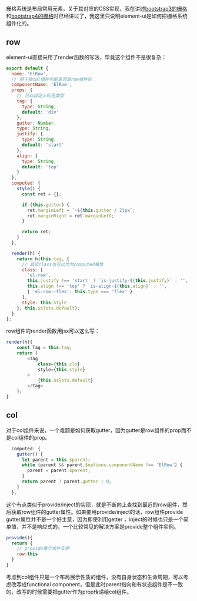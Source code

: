 栅格系统是布局常用元素，关于其对应的CSS实现，我在讲述[bootstrap3的栅格](https://github.com/jiangshanmeta/jiangshanmeta.github.io/issues/4)和[bootstrap4的栅格](https://github.com/jiangshanmeta/jiangshanmeta.github.io/issues/16)时已经讲过了，我这里只说明element-ui是如何把栅格系统组件化的。

## row

element-ui直接采用了render函数的写法，毕竟这个组件不是很复杂：

```javascript
export default {
  name: 'ElRow',
  // 用于给col组件判断是否是row组件的
  componentName: 'ElRow',
  props: {
    // 可以自定义标签类型
    tag: {
      type: String,
      default: 'div'
    },
    gutter: Number,
    type: String,
    justify: {
      type: String,
      default: 'start'
    },
    align: {
      type: String,
      default: 'top'
    }
  },
  computed: {
    style() {
      const ret = {};

      if (this.gutter) {
        ret.marginLeft = `-${this.gutter / 2}px`;
        ret.marginRight = ret.marginLeft;
      }

      return ret;
    }
  },

  render(h) {
    return h(this.tag, {
      // 其实class也可以作为computed属性
      class: [
        'el-row',
        this.justify !== 'start' ? `is-justify-${this.justify}` : '',
        this.align !== 'top' ? `is-align-${this.align}` : '',
        { 'el-row--flex': this.type === 'flex' }
      ],
      style: this.style
    }, this.$slots.default);
  }
};
```

row组件的render函数用jsx可以这么写：

```javascript
render(h){
    const Tag = this.tag;
    return (
        <Tag
            class={this.cls}
            style={this.style}
        >
            {this.$slots.default}
        </Tag>
    );
}
```




## col

对于col组件来说，一个难题是如何获取gutter，因为gutter是row组件的prop而不是col组件的prop。

```javascript
  computed: {
    gutter() {
      let parent = this.$parent;
      while (parent && parent.$options.componentName !== 'ElRow') {
        parent = parent.$parent;
      }
      return parent ? parent.gutter : 0;
    }
  },
```

这个有点类似于provide/inject的实现，就是不断向上查找到最近的row组件，然后获取row组件的gutter属性。如果要用provide/inject的话，row组件provide gutter属性并不是一个好主意，因为即使利用getter ，inject的时候也只是一个简单值，并不是响应式的，一个比较常见的解决方案是provide整个组件实例。

```javascript
provide(){
  return {
    // provide整个组件实例
    row:this
  }
}
```

考虑到col组件只是一个布局展示性质的组件，没有自身状态和生命周期，可以考虑改写成functional component，但是此时parent指向和有状态组件是不一致的，改写的时候需要把gutter作为prop传递给col组件。









